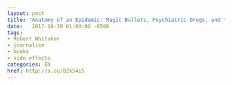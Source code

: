 ```yaml
---
layout: post
title: "Anatomy of an Epidemic: Magic Bullets, Psychiatric Drugs, and the Astonishing Rise of Mental Illness in America"
date:   2017-10-30 01:00:00 -0500
tags:
- Robert Whitaker
- journalism
- books
- side effects
categories: EN
href: http://a.co/8ZkS4i5
---
```

